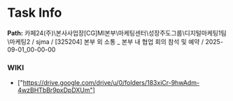 # Task Info

**Path:** 카페24(주)\본사사업장\[CG]MI본부\마케팅센터\성장주도그룹\디지털마케팅1팀\마케팅2 / sjma / [325204] 본부 외 소통 _ 본부 내 협업 회의 참석 및 예약 / 2025-09-01_00-00-00

### WIKI
- ["https://drive.google.com/drive/u/0/folders/183xiCr-9hwAdm-4wzBHTbBr9pxDpDXUm"]

